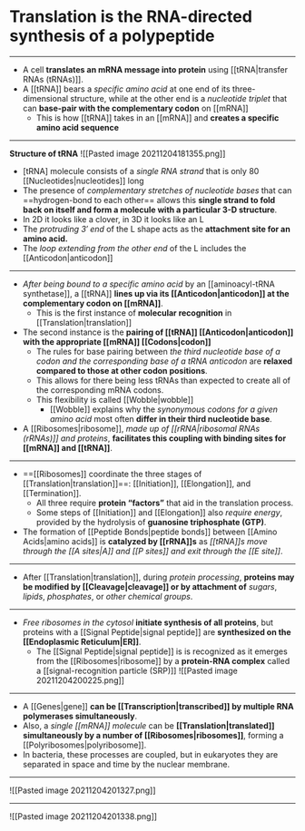 # Translation is the RNA-directed synthesis of a polypeptide
---
- A cell **translates an mRNA message into protein** using [[tRNA|transfer RNAs (tRNAs)]]. 
- A [[tRNA]] bears a *specific amino acid* at one end of its three-dimensional structure, while at the other end is a *nucleotide triplet* that can **base-pair with the complementary codon** on [[mRNA]]
	- This is how [[tRNA]] takes in an [[mRNA]] and **creates a specific amino acid sequence**

---
**Structure of tRNA**
![[Pasted image 20211204181355.png]]
- [tRNA] molecule consists of a *single RNA strand* that is only 80 [[Nucleotides|nucleotides]] long
- The presence of *complementary stretches of nucleotide bases* that can ==hydrogen-bond to each other== allows this **single strand to fold back on itself and form a molecule with a particular 3-D structure**.
- In 2D it looks like a clover, in 3D it looks like an L
- The *protruding 3′ end* of the L shape acts as the **attachment site for an amino acid.**
- The *loop extending from the other end* of the L includes the [[Anticodon|anticodon]]

---
- *After being bound to a specific amino acid* by an [[aminoacyl-tRNA synthetase]], a [[tRNA]] **lines up via its [[Anticodon|anticodon]] at the complementary codon on [[mRNA]]**. 
	- This is the first instance of **molecular recognition** in [[Translation|translation]]
- The second instance is the **pairing of [[tRNA]] [[Anticodon|anticodon]] with the appropriate [[mRNA]] [[Codons|codon]]**
	- The rules for base pairing between *the third nucleotide base of a codon and the corresponding base of a tRNA anticodon* are **relaxed compared to those at other codon positions**.
	- This allows for there being less tRNAs than expected to create all of the corresponding mRNA codons.
	- This flexibility is called [[Wobble|wobble]]
		- [[Wobble]] explains why the *synonymous codons for a given amino acid* most often **differ in their third nucleotide base**.
- A [[Ribosomes|ribosome]], *made up of [[rRNA|ribosomal RNAs (rRNAs)]] and proteins*, **facilitates this coupling with binding sites for [[mRNA]] and [[tRNA]]**.
---
- ==[[Ribosomes]] coordinate the three stages of [[Translation|translation]]==: [[Initiation]], [[Elongation]], and [[Termination]]. 
	- All three require **protein “factors”** that aid in the translation process.
	- Some steps of [[Initiation]] and [[Elongation]] also *require energy*, provided by the hydrolysis of **guanosine triphosphate (GTP)**.
- The formation of [[Peptide Bonds|peptide bonds]] between [[Amino Acids|amino acids]] is **catalyzed by [[rRNA]]s** as *[[tRNA]]s move through the [[A sites|A]] and [[P sites]] and exit through the [[E site]]*.
---
- After [[Translation|translation]], during *protein processing*, **proteins may be modified by [[Cleavage|cleavage]] or by attachment of** *sugars*, *lipids*, *phosphates*, or *other chemical groups*.
---
- *Free ribosomes in the cytosol* **initiate synthesis of all proteins**, but proteins with a [[Signal Peptide|signal peptide]] are **synthesized on the [[Endoplasmic Reticulum|ER]]**.
	- The [[Signal Peptide|signal peptide]] is is recognized as it emerges from the [[Ribosomes|ribosome]] by a **protein-RNA complex** called a [[signal-recognition particle (SRP)]]
![[Pasted image 20211204200225.png]]

---
- A [[Genes|gene]] **can be [[Transcription|transcribed]] by multiple RNA polymerases simultaneously**. 
- Also, a *single [[mRNA]] molecule* can be **[[Translation|translated]] simultaneously by a number of [[Ribosomes|ribosomes]]**, forming a [[Polyribosomes|polyribosome]]. 
- In bacteria, these processes are coupled, but in eukaryotes they are separated in space and time by the nuclear membrane.
---
![[Pasted image 20211204201327.png]]

---
![[Pasted image 20211204201338.png]]